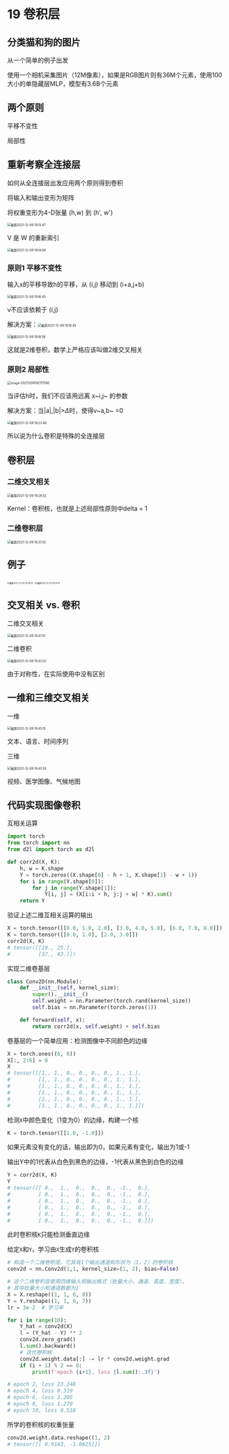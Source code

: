 # 19 卷积层

## 分类猫和狗的图片

从一个简单的例子出发

使用一个相机采集图片（12M像素），如果是RGB图片则有36M个元素，使用100大小的单隐藏层MLP，模型有3.6B个元素

## 两个原则

平移不变性

局部性

## 重新考察全连接层

如何从全连接层出发应用两个原则得到卷积

将输入和输出变形为矩阵

将权重变形为4-D张量 (h,w) 到 (h', w')

 <img src="/Users/hanyixiao/Library/Application Support/typora-user-images/截屏2021-12-09 19.13.47.png" alt="截屏2021-12-09 19.13.47" style="zoom:50%;" />

V 是 W 的重新索引

<img src="/Users/hanyixiao/Library/Application Support/typora-user-images/截屏2021-12-09 19.14.08.png" alt="截屏2021-12-09 19.14.08" style="zoom:50%;" />

### 原则1 平移不变性

输入x的平移导致h的平移，从 (i,j) 移动到 (i+a,j+b)

<img src="/Users/hanyixiao/Library/Application Support/typora-user-images/截屏2021-12-09 19.16.45.png" alt="截屏2021-12-09 19.16.45" style="zoom:50%;" />

v不应该依赖于  (i,j)

解决方案：<img src="/Users/hanyixiao/Library/Application Support/typora-user-images/截屏2021-12-09 19.18.45.png" alt="截屏2021-12-09 19.18.45" style="zoom:50%;" />

<img src="/Users/hanyixiao/Library/Application Support/typora-user-images/截屏2021-12-09 19.18.56.png" alt="截屏2021-12-09 19.18.56" style="zoom:50%;" />

这就是2维卷积，数学上严格应该叫做2维交叉相关

### 原则2 局部性

<img src="/Users/hanyixiao/Library/Application Support/typora-user-images/image-20211209192117580.png" alt="image-20211209192117580" style="zoom:50%;" />

当评估h时，我们不应该用远离 x~i,j~ 的参数

解决方案：当|a|,|b|>$\Delta$时，使得v~a,b~ =0

<img src="/Users/hanyixiao/Library/Application Support/typora-user-images/截屏2021-12-09 19.23.46.png" alt="截屏2021-12-09 19.23.46" style="zoom:50%;" />

所以说为什么卷积是特殊的全连接层

## 卷积层

### 二维交叉相关

<img src="/Users/hanyixiao/Library/Application Support/typora-user-images/截屏2021-12-09 19.26.52.png" alt="截屏2021-12-09 19.26.52" style="zoom:50%;" />

Kernel：卷积核，也就是上述局部性原则中delta = 1

### 二维卷积层

<img src="/Users/hanyixiao/Library/Application Support/typora-user-images/截屏2021-12-09 19.37.02.png" alt="截屏2021-12-09 19.37.02" style="zoom:50%;" />

## 例子

<img src="/Users/hanyixiao/Library/Application Support/typora-user-images/截屏2021-12-09 19.39.02.png" alt="截屏2021-12-09 19.39.02" style="zoom: 33%;" />

<img src="/Users/hanyixiao/Library/Application Support/typora-user-images/截屏2021-12-09 19.39.16.png" alt="截屏2021-12-09 19.39.16" style="zoom: 33%;" />

## 交叉相关 vs. 卷积

二维交叉相关

<img src="/Users/hanyixiao/Library/Application Support/typora-user-images/截屏2021-12-09 19.41.10.png" alt="截屏2021-12-09 19.41.10" style="zoom:50%;" />

二维卷积

<img src="/Users/hanyixiao/Library/Application Support/typora-user-images/截屏2021-12-09 19.41.20.png" alt="截屏2021-12-09 19.41.20" style="zoom:50%;" />

由于对称性，在实际使用中没有区别

## 一维和三维交叉相关

一维

<img src="/Users/hanyixiao/Library/Application Support/typora-user-images/截屏2021-12-09 19.45.15.png" alt="截屏2021-12-09 19.45.15" style="zoom:50%;" />

文本、语言、时间序列

三维

<img src="/Users/hanyixiao/Library/Application Support/typora-user-images/截屏2021-12-09 19.45.55.png" alt="截屏2021-12-09 19.45.55" style="zoom:50%;" />

视频、医学图像、气候地图

## 代码实现图像卷积

互相关运算

```python
import torch
from torch import nn
from d2l import torch as d2l

def corr2d(X, K):
    h, w = K.shape
    Y = torch.zeros((X.shape[0] - h + 1, X.shape[1] - w + 1))
    for i in range(Y.shape[0]):
        for j in range(Y.shape[1]):
            Y[i, j] = (X[i:i + h, j:j + w] * K).sum()
    return Y
```

验证上述二维互相关运算的输出

```python
X = torch.tensor([[0.0, 1.0, 2.0], [3.0, 4.0, 5.0], [6.0, 7.0, 8.0]])
K = torch.tensor([[0.0, 1.0], [2.0, 3.0]])
corr2d(X, K)
# tensor([[19., 25.],
#         [37., 43.]])
```

实现二维卷基层

```python
class Conv2D(nn.Module):
    def __init__(self, kernel_size):
        super().__init__()
        self.weight = nn.Parameter(torch.rand(kernel_size))
        self.bias = nn.Parameter(torch.zeros(1))

    def forward(self, x):
        return corr2d(x, self.weight) + self.bias
```

卷基层的一个简单应用：检测图像中不同颜色的边缘

```python
X = torch.ones((6, 8))
X[:, 2:6] = 0
X
# tensor([[1., 1., 0., 0., 0., 0., 1., 1.],
#         [1., 1., 0., 0., 0., 0., 1., 1.],
#         [1., 1., 0., 0., 0., 0., 1., 1.],
#         [1., 1., 0., 0., 0., 0., 1., 1.],
#         [1., 1., 0., 0., 0., 0., 1., 1.],
#         [1., 1., 0., 0., 0., 0., 1., 1.]])
```

检测`X`中颜色变化（1变为0）的边缘，构建一个核

```python
K = torch.tensor([[1.0, -1.0]])
```

如果元素没有变化的话，输出即为0，如果元素有变化，输出为1或-1

输出Y中的1代表从白色到黑色的边缘，-1代表从黑色到白色的边缘

```python
Y = corr2d(X, K)
Y
# tensor([[ 0.,  1.,  0.,  0.,  0., -1.,  0.],
#         [ 0.,  1.,  0.,  0.,  0., -1.,  0.],
#         [ 0.,  1.,  0.,  0.,  0., -1.,  0.],
#         [ 0.,  1.,  0.,  0.,  0., -1.,  0.],
#         [ 0.,  1.,  0.,  0.,  0., -1.,  0.],
#         [ 0.,  1.,  0.,  0.,  0., -1.,  0.]])
```

此时卷积核`K`只能检测垂直边缘

给定`X`和`Y`，学习由`X`生成`Y`的卷积核

```python
# 构造一个二维卷积层，它具有1个输出通道和形状为（1，2）的卷积核
conv2d = nn.Conv2d(1,1, kernel_size=(1, 2), bias=False)

# 这个二维卷积层使用四维输入和输出格式（批量大小、通道、高度、宽度），
# 其中批量大小和通道数都为1
X = X.reshape((1, 1, 6, 8))
Y = Y.reshape((1, 1, 6, 7))
lr = 3e-2  # 学习率

for i in range(10):
    Y_hat = conv2d(X)
    l = (Y_hat - Y) ** 2
    conv2d.zero_grad()
    l.sum().backward()
    # 迭代卷积核
    conv2d.weight.data[:] -= lr * conv2d.weight.grad
    if (i + 1) % 2 == 0:
        print(f'epoch {i+1}, loss {l.sum():.3f}')

# epoch 2, loss 23.248
# epoch 4, loss 8.319
# epoch 6, loss 3.205
# epoch 8, loss 1.279
# epoch 10, loss 0.518
```

所学的卷积核的权重张量

```python
conv2d.weight.data.reshape((1, 2)
# tensor([[ 0.9143, -1.0625]])
```

